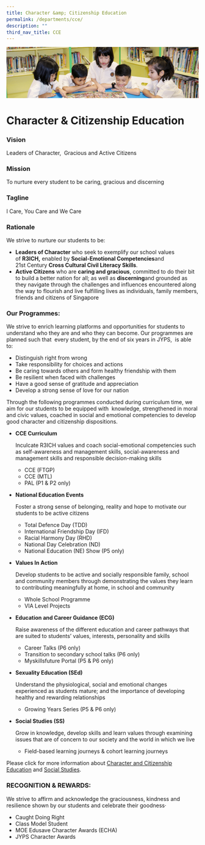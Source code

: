 ```yaml
---
title: Character &amp; Citizenship Education
permalink: /departments/cce/
description: ""
third_nav_title: CCE
---
```

![](/images/banner.gif)

Character &amp; Citizenship Education
=================================

### Vision

Leaders of Character, &nbsp;Gracious and Active Citizens

  

### Mission

To nurture every student to be caring, gracious and discerning

  

### Tagline

I Care, You Care and We Care

  

### Rationale

We strive to nurture our students to be:

 *   <b>Leaders of Character</b>&nbsp;who seek to exemplify our school values of&nbsp;**R3ICH,**&nbsp;enabled by&nbsp;**Social-Emotional Competencies**and 21st&nbsp;Century&nbsp;**Cross Cultural Civil Literacy Skills**.
*   <b>Active Citizens</b>&nbsp;who are&nbsp;**caring and gracious**, committed to do their bit to build a better nation for all; as well as&nbsp;**discerning**and grounded as they navigate through the challenges and influences encountered along the way to flourish and live fulfilling lives as individuals, family members, friends and citizens of Singapore

### Our Programmes:

We strive to enrich learning platforms and opportunities for students to understand who they are and who they can become. Our programmes are planned such that&nbsp; every student, by the end of six years in JYPS,&nbsp; is able to:

*   Distinguish right from wrong
*   Take responsibility for choices and actions
*   Be caring towards others and form healthy friendship with them
*   Be resilient when faced with challenges
*   Have a good sense of gratitude and appreciation
*   Develop a strong sense of love for our nation

Through the following programmes conducted during curriculum time, we aim for our students to be equipped with&nbsp; knowledge, strengthened in moral and civic values, coached in social and emotional competencies to develop good character and citizenship dispositions.


* <b>CCE Curriculum</b>
 &nbsp;&nbsp; &nbsp;&nbsp;
			
			
	Inculcate R3ICH values and coach social-emotional competencies such as self-awareness and management skills, social-awareness and management skills and responsible decision-making skills

	*   CCE (FTGP)
	*   CCE (MTL)
	*   PAL (P1 &amp; P2 only)
	

*   <b>National Education Events</b>

	Foster a strong sense of belonging, reality and hope to motivate our students to be active citizens

	*   Total Defence Day (TDD)
	*   International Friendship Day (IFD)
	*   Racial Harmony Day (RHD)
	*   National Day Celebration (ND)
	*   National Education (NE) Show (P5 only)

*   <b>Values In Action</b>  
    

	Develop students to be active and socially responsible family, school and community members through demonstrating the values they learn to contributing meaningfully at home, in school and community

	*   Whole School Programme
	*   VIA Level Projects

*   <b>Education and Career Guidance (ECG)</b> 

	Raise awareness of the different education and career pathways that are&nbsp;suited to students’ values, interests, personality&nbsp;and skills
	
	*   Career Talks (P6 only)
	*   Transition to secondary school talks (P6 only)
	*   Myskillsfuture Portal (P5 &amp; P6 only)

*   <b>Sexuality Education (SEd)</b>
    

	Understand the physiological, social and emotional changes experienced as students mature; and the importance of&nbsp;developing healthy and rewarding relationships  

	*   Growing Years Series (P5 &amp; P6 only)

*   <b>Social Studies (SS)</b>    

	Grow in knowledge, develop skills and learn values through examining issues that are of concern to our society and the world in which we live

	*   Field-based learning journeys &amp; cohort learning journeys

Please click for more information about&nbsp;[Character and Citizenship Education](/files/2021-primary-character-and-citizenship-education.pdf)&nbsp;and&nbsp;[Social Studies](/files/2020-social-studies-primary.pdf).


### RECOGNITION &amp; REWARDS:

We strive to affirm and acknowledge the graciousness, kindness and resilience shown by our students and celebrate their goodness·&nbsp;&nbsp;&nbsp;&nbsp;&nbsp;&nbsp;&nbsp;
*   Caught Doing Right
*   Class Model Student
*   MOE Edusave Character Awards (ECHA)
*   JYPS Character Awards